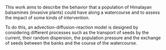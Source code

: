 This work aims to describe the behavior that a population of Himalayan balsamines (invasive plants) could have along a watercourse and to assess the impact of some kinds of intervention.

To do this, an advection-diffusion-reaction model is designed by considering different processes such as the transport of seeds by the current, their random dispersion, the population pressure and the exchange of seeds between the banks and the course of the watercourse.
